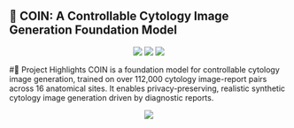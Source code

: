 ## 📌 COIN: A Controllable Cytology Image Generation Foundation Model

<p align="center"> <img src="https://img.shields.io/badge/Cytology-Foundation--Model-green" /> <img src="https://img.shields.io/badge/Generative-AI-FF69B4" /> <img src="https://img.shields.io/badge/Data-Augmentation-Effective-orange" /> 
  
#🌟 Project Highlights
COIN is a foundation model for controllable cytology image generation, trained on over 112,000 cytology image-report pairs across 16 anatomical sites.
It enables privacy-preserving, realistic synthetic cytology image generation driven by diagnostic reports.

<p align="center"> <img src="https://img.shields.io/badge/Morphology%20Fidelity-Expert%20Validated-green?style=for-the-badge"/> </p>
